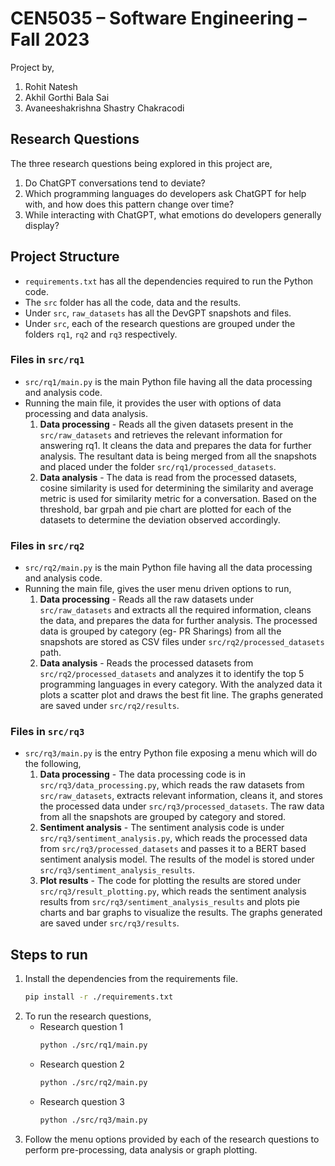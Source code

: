 # CEN5035 – Software Engineering – Fall 2023

Project by,
1. Rohit Natesh
2. Akhil Gorthi Bala Sai
3. Avaneeshakrishna Shastry Chakracodi

## Research Questions
The three research questions being explored in this project are,
1. Do ChatGPT conversations tend to deviate?
2. Which programming languages do developers ask ChatGPT for help with, and how does this pattern change over time?
3. While interacting with ChatGPT, what emotions do developers generally display?

## Project Structure
- `requirements.txt` has all the dependencies required to run the Python code.
- The `src` folder has all the code, data and the results.
- Under `src`, `raw_datasets` has all the DevGPT snapshots and files.
- Under `src`, each of the research questions are grouped under the folders `rq1`, `rq2` and `rq3` respectively.

### Files in `src/rq1`
- `src/rq1/main.py` is the main Python file having all the data processing and analysis code.
- Running the main file, it provides the user with options of data processing and data analysis.
    1. **Data processing** - Reads all the given datasets present in the `src/raw_datasets` and retrieves the relevant information for answering rq1. It cleans the data and prepares the data for further analysis. The resultant data is being merged from all the snapshots and placed under the folder `src/rq1/processed_datasets`.
    2. **Data analysis** - The data is read from the processed datasets, cosine similarity is used for determining the similarity and average metric is used for similarity metric for a conversation. Based on the threshold, bar grpah and pie chart are plotted for each of the datasets to determine the deviation observed accordingly. 

### Files in `src/rq2`
- `src/rq2/main.py` is the main Python file having all the data processing and analysis code.
- Running the main file, gives the user menu driven options to run,
    1. **Data processing** - Reads all the raw datasets under `src/raw_datasets` and extracts all the required information, cleans the data, and prepares the data for further analysis. The processed data is grouped by category (eg- PR Sharings) from all the snapshots are stored as CSV files under `src/rq2/processed_datasets` path. 
    2. **Data analysis** - Reads the processed datasets from `src/rq2/processed_datasets` and analyzes it to identify the top 5 programming languages in every category. With the analyzed data it plots a scatter plot and draws the best fit line. The graphs generated are saved under `src/rq2/results`.

### Files in `src/rq3`
- `src/rq3/main.py` is the entry Python file exposing a menu which will do the following,
    1. **Data processing** - The data processing code is in `src/rq3/data_processing.py`, which reads the raw datasets from `src/raw_datasets`, extracts relevant information, cleans it, and stores the processed data under `src/rq3/processed_datasets`. The raw data from all the snapshots are grouped by category and stored.
    2. **Sentiment analysis** - The sentiment analysis code is under `src/rq3/sentiment_analysis.py`, which reads the processed data from `src/rq3/processed_datasets` and passes it to a BERT based sentiment analysis model. The results of the model is stored under `src/rq3/sentiment_analysis_results`.
    3. **Plot results** - The code for plotting the results are stored under `src/rq3/result_plotting.py`, which reads the sentiment analysis results from `src/rq3/sentiment_analysis_results` and plots pie charts and bar graphs to visualize the results. The graphs generated are saved under `src/rq3/results`.


## Steps to run
1. Install the dependencies from the requirements file.
   ```bash
   pip install -r ./requirements.txt
   ```
2. To run the research questions,
    - Research question 1
        ```bash
        python ./src/rq1/main.py
        ```
    - Research question 2
        ```bash
        python ./src/rq2/main.py
        ```
    - Research question 3
        ```bash
        python ./src/rq3/main.py
        ```
3. Follow the menu options provided by each of the research questions to perform pre-processing, data analysis or graph plotting.
